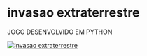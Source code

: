 # invasao extraterrestre
JOGO DESENVOLVIDO EM PYTHON

[![invasao extraterrestre](https://img.youtube.com/vi/UvRheXfvwRY/0.jpg)](https://www.youtube.com/watch?v=UvRheXfvwRY)


